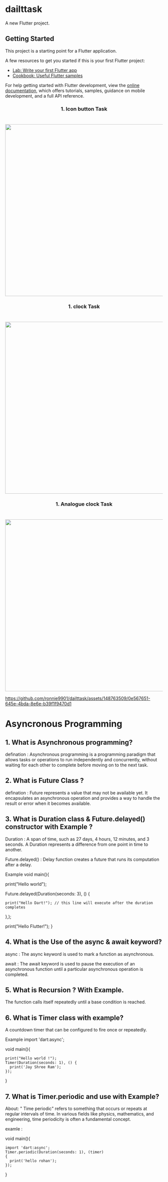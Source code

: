 # dailttask

A new Flutter project.

## Getting Started

This project is a starting point for a Flutter application.

A few resources to get you started if this is your first Flutter project:

- [Lab: Write your first Flutter app](https://docs.flutter.dev/get-started/codelab)
- [Cookbook: Useful Flutter samples](https://docs.flutter.dev/cookbook)

For help getting started with Flutter development, view the
[online documentation](https://docs.flutter.dev/), which offers tutorials,
samples, guidance on mobile development, and a full API reference.




<h3 align="center">1. Icon button Task</h3>

###

<h1 align="left"></h1>


###

<div align="center">
  <img height="550" src="https://github.com/ronnie9901/dailttask/assets/148763509/610569ea-8afa-4874-8ec2-8cfb001bb4d1"  />

</div>

<h3 align="center">1. clock Task</h3>

###

<h1 align="left"></h1>


###

<div align="center">
  <img height="550" src="https://github.com/ronnie9901/dailttask/assets/148763509/9440f66f-4730-4dce-9469-6fddbee33252"  />

</div>

<h3 align="center">1. Analogue clock Task</h3>

###

<h1 align="left"></h1>


###

<div align="center">
  <img height="550" src="https://github.com/ronnie9901/dailttask/assets/148763509/be1c6c34-f1a7-4ccc-b42f-4e39cf019be4"  />

</div>







https://github.com/ronnie9901/dailttask/assets/148763509/0e567651-645e-4bda-8e6e-b39f1f9470d1





  <h1>  Asyncronous Programming </h1>
  
 <h2> 1. What is Asynchronous programming?</h2>
 defination :  Asynchronous programming is a programming paradigm that allows tasks or operations to run independently and concurrently, without waiting for each other to complete before moving on to the next task.


 <h2> 2. What is Future Class ?</h2>
  defination : Future represents a value that may not be available yet. It encapsulates an asynchronous operation and provides a way to handle the result or error when it becomes available.


 <h2> 3. What is Duration class & Future.delayed() constructor with Example ?</h2>
Duration : A span of time, such as 27 days, 4 hours, 12 minutes, and 3 seconds. A Duration represents a difference from one point in time to another.

Future.delayed() : Delay function creates a future that runs its computation after a delay.

Example
  void main(){

  print("Hello world");

  Future.delayed(Duration(seconds: 3), () {
  
    print("Hello Dart!"); // this line will execute after the duration completes
  },);

  print("Hello Flutter!");
}

 <h2> 4. What is the Use of the async & await keyword?</h2>
async : The async keyword is used to mark a function as asynchronous.

await : The await keyword is used to pause the execution of an asynchronous function until a particular asynchronous operation is completed.



 <h2> 5. What is Recursion ? With Example.</h2>
The function calls itself repeatedly until a base condition is reached.




 <h2>  6. What is Timer class with example? </h2>
A countdown timer that can be configured to fire once or repeatedly.



Example
import 'dart:async';

void main(){

    print("Hello world !");
    Timer(Duration(seconds: 1), () {
      print('Jay Shree Ram');
    });
    
}


 <h2>7. What is Timer.periodic and use with Example?</h2>
About: " Time periodic" refers to something that occurs or repeats at regular intervals of time. In various fields like physics, mathematics, and engineering, time periodicity is often a fundamental concept. 

examle :

void main(){

    import 'dart:async';
    Timer.periodic(Duration(seconds: 1), (timer) 
    {
      print('hello rohan');
    });
}

